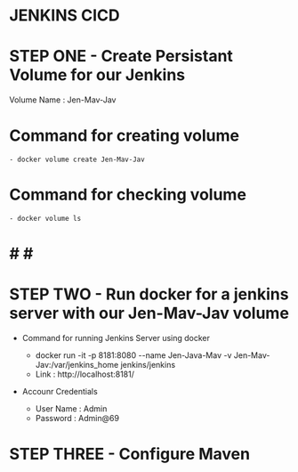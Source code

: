 # JENKINS CICD

# STEP ONE - Create Persistant Volume for our Jenkins
Volume Name : Jen-Mav-Jav

# Command for creating volume
    - docker volume create Jen-Mav-Jav
# Command for checking volume
    - docker volume ls 

# # # #

# STEP TWO - Run docker for a jenkins server with our Jen-Mav-Jav volume
- Command for running Jenkins Server using docker
    - docker run -it -p 8181:8080 --name Jen-Java-Mav -v Jen-Mav-Jav:/var/jenkins_home jenkins/jenkins 
    - Link : http://localhost:8181/

- Accounr Credentials
    - User Name : Admin
    - Password  : Admin@69

# STEP THREE - Configure Maven